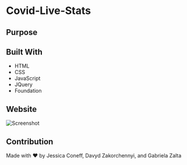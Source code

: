 # Covid-Live-Stats

## Purpose


## Built With
* HTML
* CSS
* JavaScript
* JQuery
* Foundation

## Website


![Screenshot]()

## Contribution
Made with ❤️ by Jessica Coneff, Davyd Zakorchennyi, and Gabriela Zalta
